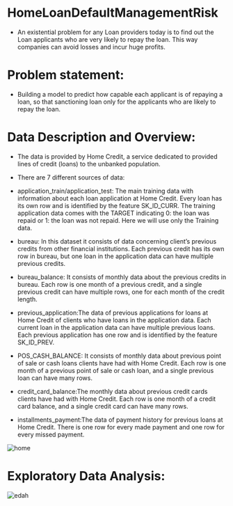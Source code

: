 # HomeLoanDefaultManagementRisk

- An existential problem for any Loan providers today is to find out the Loan applicants who are very likely to repay the loan. This way companies can avoid losses and incur huge profits.

# Problem statement:
- Building a model to predict how capable each applicant is of repaying a loan, so that sanctioning loan only for the applicants who are likely to repay the loan.

# Data Description and Overview:
- The data is provided by Home Credit, a service dedicated to provided lines of credit (loans) to the unbanked population.

- There are 7 different sources of data:

- application_train/application_test: The main training data with information about each loan application at Home Credit. Every loan has its own row and is identified by the feature SK_ID_CURR. The training application data comes with the TARGET indicating 0: the loan was repaid or 1: the loan was not repaid. Here we will use only the Training data.
- bureau: In this dataset it consists of data concerning client’s previous credits from other financial institutions. Each previous credit has its own row in bureau, but one loan in the application data can have multiple previous credits.
- bureau_balance: It consists of monthly data about the previous credits in bureau. Each row is one month of a previous credit, and a single previous credit can have multiple rows, one for each month of the credit length.
- previous_application:The data of previous applications for loans at Home Credit of clients who have loans in the application data. Each current loan in the application data can have multiple previous loans. Each previous application has one row and is identified by the feature SK_ID_PREV.
- POS_CASH_BALANCE: It consists of monthly data about previous point of sale or cash loans clients have had with Home Credit. Each row is one month of a previous point of sale or cash loan, and a single previous loan can have many rows.
- credit_card_balance:The monthly data about previous credit cards clients have had with Home Credit. Each row is one month of a credit card balance, and a single credit card can have many rows.
- installments_payment:The data of payment history for previous loans at Home Credit. There is one row for every made payment and one row for every missed payment.


![home](https://user-images.githubusercontent.com/101788326/186601675-5bc3d64e-80ed-4884-b624-e71375736055.png)

# Exploratory Data Analysis:
![edah](https://user-images.githubusercontent.com/101788326/186602521-13fb8f37-120d-4206-bf7b-c896da9186d7.jpg)

